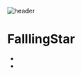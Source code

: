![header](https://capsule-render.vercel.app/api?type=waving&color=8000FF&height=200&section=header&text=Space&fontSize=50)


# FalllingStar

- 
-
